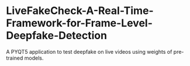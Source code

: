 # LiveFakeCheck-A-Real-Time-Framework-for-Frame-Level-Deepfake-Detection
A PYQT5 application to test deepfake on live videos using weights of pre-trained models.
